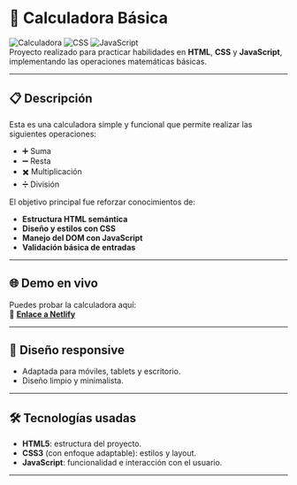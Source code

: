 # 🧮 Calculadora Básica

![Calculadora](https://img.shields.io/badge/HTML-5-orange) ![CSS](https://img.shields.io/badge/CSS-3-blue) ![JavaScript](https://img.shields.io/badge/JavaScript-ES6-yellow)  
Proyecto realizado para practicar habilidades en **HTML**, **CSS** y **JavaScript**, implementando las operaciones matemáticas básicas.

---

## 📋 Descripción
Esta es una calculadora simple y funcional que permite realizar las siguientes operaciones:
- ➕ Suma  
- ➖ Resta  
- ✖️ Multiplicación  
- ➗ División  

El objetivo principal fue reforzar conocimientos de:
- **Estructura HTML semántica**  
- **Diseño y estilos con CSS**  
- **Manejo del DOM con JavaScript**  
- **Validación básica de entradas**  

---

## 🌐 Demo en vivo
Puedes probar la calculadora aquí:  
🔗 **[Enlace a Netlify](PON_AQUI_TU_LINK_DE_NETLIFY)**

---

## 📱 Diseño responsive
- Adaptada para móviles, tablets y escritorio.  
- Diseño limpio y minimalista.

---

## 🛠️ Tecnologías usadas
- **HTML5**: estructura del proyecto.  
- **CSS3** (con enfoque adaptable): estilos y layout.  
- **JavaScript**: funcionalidad e interacción con el usuario.  

---
